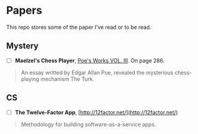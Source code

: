 # Papers
This repo stores some of the paper I've read or to be read.
## Mystery 
- [ ] **Maelzel's Chess Player**, [Poe's Works VOL. III](http://www.gasl.org/refbib/Poe__Works__Vol_3.pdf). On page 286.

> An essay writted by Edgar Allan Poe, revealed the mysterious chess-playing mechanism The Turk.

## CS
- [ ] **The Twelve-Factor App**, [http://12factor.net/](http://12factor.net/)

> Methodology for building software-as-a-service apps.
